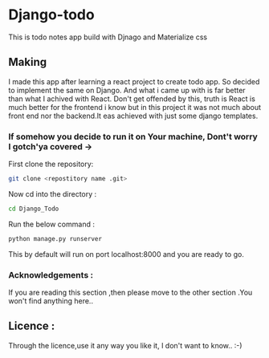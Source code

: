 # Django-todo
This is todo notes app build with Djnago and Materialize css

## Making
I made this app after learning a react project to create todo app. So decided to implement the same on Django.
And what i came up with is far better than what I achived with React. Don't get offended by this, truth is React is much better for the frontend i know but in this project it was 
not much about front end nor the backend.It eas achieved with just some django templates.

### If somehow you decide to run it on Your machine, Dont't worry I gotch'ya covered ->
First clone the repository:
```bash
git clone <repostitory name .git>
```
Now cd into the directory :
```bash
cd Django_Todo
```

Run the below command :
```python 
python manage.py runserver
```
This by default will run on port localhost:8000 and you are ready to go.

### Acknowledgements :
If you are reading this section ,then please move to the other section .You won't find anything here..

## Licence :
Through the licence,use it any way you like it, I don't want to know.. :-)
